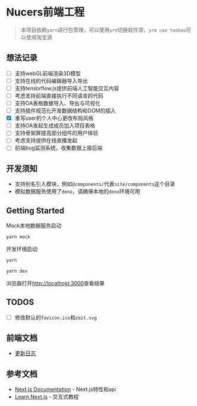 # Nucers前端工程

> 本项目依赖`yarn`进行包管理，可以使用`yrm`切换软件源，`yrm use taobao`可以使用淘宝源

## 想法记录

- [ ] 支持webGL前端渲染3D模型
- [ ] 支持在线的代码编辑器导入导出
- [ ] 支持tensorflow.js提供前端人工智能交互内容
- [ ] 考虑支持前端直接执行不同语言的代码
- [ ] 支持OA表格数据导入、导出与可视化
- [ ] 支持插件规范化开发数据结构和DOM的插入
- [x] 重写user的个人中心更改布局风格
- [ ] 支持OA发起生成成员加入项目表格
- [ ] 支持骨架屏提高部分组件的用户体验
- [ ] 考虑支持提供在线直播发起
- [ ] 前端bug监测系统，收集数据上报后端

## 开发须知

- 支持别名引入模块，例如`@components/`代表`site/components`这个目录
- 模拟数据服务使用了`deno`，请确保本地的`deno`环境可用

## Getting Started

Mock本地数据服务启动

```bash
yarn mock
```

开发环境启动

```bash
yarn

yarn dev
```

浏览器打开[http://localhost:3000](http://localhost:3000)查看结果

## TODOS

- [ ] 修改默认的`favicon.ico`和`zeit.svg`

## 前端文档

- [更新日志](docs/CHANGELOG.md)

## 参考文档

- [Next.js Documentation](https://nextjs.org/docs) - Next.js特性和api
- [Learn Next.js](https://nextjs.org/learn) - 交互式教程
